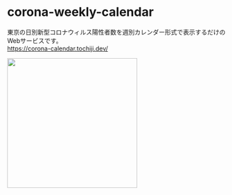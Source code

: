 # corona-weekly-calendar
東京の日別新型コロナウィルス陽性者数を週別カレンダー形式で表示するだけのWebサービスです。  
https://corona-calendar.tochiji.dev/  

<img src="https://user-images.githubusercontent.com/7910558/99085760-f1504f00-260b-11eb-9837-1a802a00572e.png" width="300px" />
